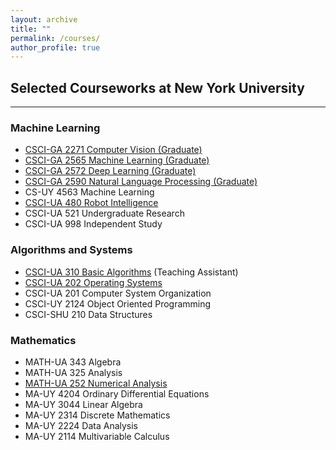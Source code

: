 ```yaml
---
layout: archive
title: ""
permalink: /courses/
author_profile: true
---
```


Selected Courseworks at New York University
------
***

### Machine Learning
+ [CSCI-GA 2271 Computer Vision (Graduate)](https://cs.nyu.edu/~fergus/teaching/vision/index.html)
+ [CSCI-GA 2565 Machine Learning (Graduate)](https://rajeshhr.github.io/fall-ml-2022/)
+ [CSCI-GA 2572 Deep Learning (Graduate)](https://docs.google.com/document/d/1mB10fO011xf1wijJMSdoUi8E2V6V4lsUDx4IcihlKg4/edit#heading=h.9v94rj47r0dg)
+ [CSCI-GA 2590 Natural Language Processing (Graduate)](https://nyu-cs2590.github.io/spring2023/about/)
+ CS-UY 4563   Machine Learning
+ [CSCI-UA 480  Robot Intelligence](https://nyu-robot-learning.github.io/robot-intel-class-sp23/)
+ CSCI-UA 521  Undergraduate Research
+ CSCI-UA 998  Independent Study

### Algorithms and Systems
+ [CSCI-UA 310  Basic Algorithms](https://cims.nyu.edu/~regev/teaching/basic_algorithms_spring_2022/index.html) (Teaching Assistant)
+ [CSCI-UA 202  Operating Systems](https://cs.nyu.edu/courses/fall22/CSCI-UA.0202-001/)
+ CSCI-UA 201  Computer System Organization
+ CSCI-UY 2124 Object Oriented Programming
+ CSCI-SHU 210 Data Structures

### Mathematics
+ MATH-UA 343 Algebra
+ MATH-UA 325 Analysis
+ [MATH-UA 252	Numerical Analysis](https://sampotter.github.io/courses/nyu-spring-2022-math-ua-252.html)
+ MA-UY 4204	Ordinary Differential Equations
+ MA-UY 3044	Linear Algebra
+ MA-UY 2314	Discrete Mathematics
+ MA-UY 2224	Data Analysis
+ MA-UY 2114	Multivariable Calculus
